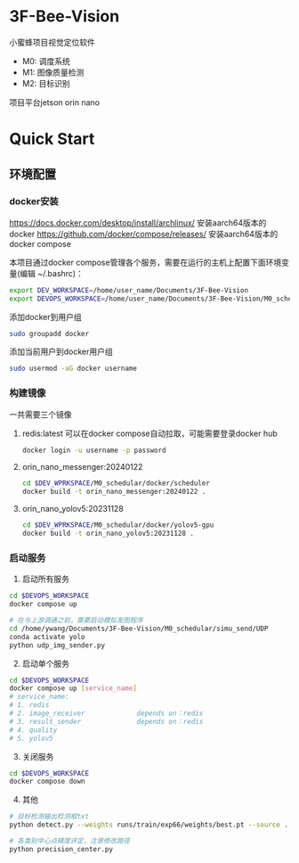 # 3F-Bee-Vision
小蜜蜂项目视觉定位软件
* M0: 调度系统
* M1: 图像质量检测
* M2: 目标识别

项目平台jetson orin nano

# Quick Start
## 环境配置
### docker安装
https://docs.docker.com/desktop/install/archlinux/
安装aarch64版本的docker
https://github.com/docker/compose/releases/ 安装aarch64版本的docker compose

本项目通过docker compose管理各个服务，需要在运行的主机上配置下面环境变量(编辑 ~/.bashrc)：
```bash
export DEV_WORKSPACE=/home/user_name/Documents/3F-Bee-Vision
export DEVOPS_WORKSPACE=/home/user_name/Documents/3F-Bee-Vision/M0_schedular/docker/compose
```
添加docker到用户组
```bash
sudo groupadd docker
```
添加当前用户到docker用户组
```bash
sudo usermod -aG docker username
```
### 构建镜像
一共需要三个镜像
1. redis:latest 
   可以在docker compose自动拉取，可能需要登录docker hub
   ```bash
   docker login -u username -p password
   ```
2. orin_nano_messenger:20240122
   ```bash
   cd $DEV_WPRKSPACE/M0_schedular/docker/scheduler
   docker build -t orin_nano_messenger:20240122 .
   ```
3. orin_nano_yolov5:20231128
   ```bash
   cd $DEV_WPRKSPACE/M0_schedular/docker/yolov5-gpu
   docker build -t orin_nano_yolov5:20231128 .
   ```


### 启动服务

1. 启动所有服务
```bash
cd $DEVOPS_WORKSPACE
docker compose up

# 在与上游调通之前，需要启动模拟发图程序
cd /home/ywang/Documents/3F-Bee-Vision/M0_schedular/simu_send/UDP
conda activate yolo
python udp_img_sender.py
```

2. 启动单个服务

```bash
cd $DEVOPS_WORKSPACE
docker compose up [service_name]
# service_name:
# 1. redis                      
# 2. image_receiver             depends on：redis
# 3. result_sender              depends on：redis
# 4. quality                    
# 5. yolov5
```

3. 关闭服务

```bash
cd $DEVOPS_WORKSPACE
docker compose down
```

4. 其他
```bash
# 目标检测输出检测框txt
python detect.py --weights runs/train/exp66/weights/best.pt --source ../datasets/bee_yolo/images/test2017/ --device 0 --save-txt

# 各类别中心点精度评定，注意修改路径
python precision_center.py
```
